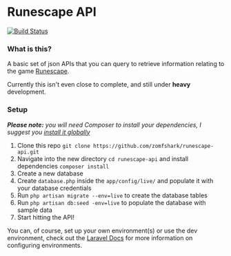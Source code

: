 Runescape API
======================

[![Build Status](https://travis-ci.org/zomfshark/runescape-api.png?branch=master)](https://travis-ci.org/zomfshark/runescape-api)

### What is this?

A basic set of json APIs that you can query to retrieve information relating to the game [Runescape](http://runescape.com).

Currently this isn't even close to complete, and still under **heavy** development.

### Setup

_**Please note:** you will need Composer to install your dependencies, I suggest you [install it globally](http://getcomposer.org/doc/00-intro.md#globally)_

1. Clone this repo `git clone https://github.com/zomfshark/runescape-api.git`
2. Navigate into the new directory `cd runescape-api` and install dependencies `composer install`
3. Create a new database
4. Create `database.php` inside the `app/config/live/` and populate it with your database credentials
5. Run `php artisan migrate --env=live` to create the database tables
6. Run `php artisan db:seed -env=live` to populate the database with sample data
7. Start hitting the API!

You can, of course, set up your own environment(s) or use the dev environment, check out the [Laravel Docs](http://laravel.com/docs/configuration#environment-configuration) for more information on configuring environments.
